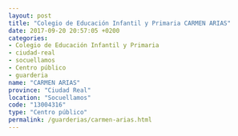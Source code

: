 ```yaml
---
layout: post
title: "Colegio de Educación Infantil y Primaria CARMEN ARIAS"
date: 2017-09-20 20:57:05 +0200
categories:
- Colegio de Educación Infantil y Primaria
- ciudad-real
- socuellamos
- Centro público
- guarderia
name: "CARMEN ARIAS"
province: "Ciudad Real"
location: "Socuellamos"
code: "13004316"
type: "Centro público"
permalink: /guarderias/carmen-arias.html
---
```

